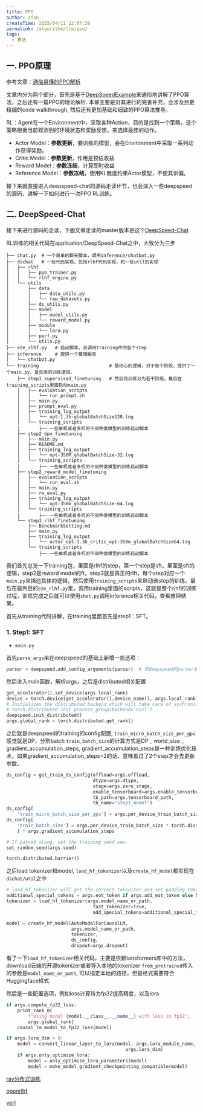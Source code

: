 ```yaml
---
title: PPO
author: zfan
createTime: 2025/04/11 22:07:39
permalink: /algorithm/llm/ppo/
tags:
  - 算法
---
```


## 一. PPO原理

参考文章：[通俗易懂的PPO解析](https://zhuanlan.zhihu.com/p/677607581)

文章内分为两个部分，首先是基于[DeepSpeedExample](https://github.com/deepspeedai/DeepSpeedExamples/tree/master/applications/DeepSpeed-Chat)来通俗地讲解了PPO算法，之后还有一篇PPO的理论解析. 本章主要是对其进行的完善补充，会涉及到更精细的code walkthrough, 然后还有更加基础和细致的PPO算法推导。

RL：Agent在一个Environment中，采取各种Action，目的是找到一个策略，这个策略根据当前观测到的环境状态和奖励反馈，来选择最佳的动作。

- Actor Model：**参数更新**，要训练的模型，会在Environment中采取一系列动作获得奖励。
- Critic Model：**参数更新**，作用是预估收益
- Reward Model：**参数冻结**，计算即时收益
- Reference Model：**参数冻结**，使用KL散度约束Actor模型，不使其训偏。

接下来就直接进入deepspeed-chat的源码走读环节，也会深入一些deepspeed的源码，讲解一下如何进行一次PPO RL训练。

## 二. DeepSpeed-Chat

接下来进行源码的走读，下面文章走读的master版本是这个[DeepSpeed-Chat](https://github.com/deepspeedai/DeepSpeedExamples/tree/bd47e5bc38d292f44bf183e7bda992cde36a769b)

RL训练的相关代码在application/DeepSpeed-Chat之中，大致分为三步

```shell
├── chat.py  # 一个简单的聊天脚本，调用inference/chatbot.py
├── dschat   # 一些代码实现，包括rlhf代码实现，和一些util的实现
│   ├── rlhf
│   │   ├── ppo_trainer.py
│   │   └── rlhf_engine.py
│   └── utils
│       ├── data
│       │   ├── data_utils.py
│       │   └── raw_datasets.py
│       ├── ds_utils.py
│       ├── model
│       │   ├── model_utils.py
│       │   └── reward_model.py
│       ├── module
│       │   └── lora.py
│       ├── perf.py
│       └── utils.py
├── e2e_rlhf.py   # 启动脚本，会调用training中的各个step
├── inference     # 提供一个推理服务
│   └── chatbot.py
└── training                          # 最核心的逻辑，对于每个阶段，提供了一个main.py，是具体的训练逻辑，
    ├── step1_supervised_finetuning   # 然后将训练分为若干阶段，最后在training_scripts里面启动main.py
    │   ├── evaluation_scripts
    │   │   └── run_prompt.sh
    │   ├── main.py
    │   ├── prompt_eval.py
    │   ├── training_log_output
    │   │   └── opt-1.3b-globalBatchSize128.log
    │   └── training_scripts
    │       ├── 一些单机或者多机的不同种类模型的训练启动脚本
    ├── step2_dpo_finetuning
    │   ├── main.py
    │   ├── README.md
    │   ├── training_log_output
    │   │   └── opt-350M_globalBatchSize-32.log
    │   └── training_scripts
    │       ├── 一些单机或者多机的不同种类模型的训练启动脚本
    ├── step2_reward_model_finetuning
    │   ├── evaluation_scripts
    │   │   └── run_eval.sh
    │   ├── main.py
    │   ├── rw_eval.py
    │   ├── training_log_output
    │   │   └── opt-350m_globalBatchSize-64.log
    │   └── training_scripts
    │       ├── 一些单机或者多机的不同种类模型的训练启动脚本
    └── step3_rlhf_finetuning
        ├── BenckmarkSetting.md
        ├── main.py
        ├── training_log_output
        │   └── actor_opt-1.3b_critic_opt-350m_globalBatchSize64.log
        └── training_scripts
            ├── 一些单机或者多机的不同种类模型的训练启动脚本
```

我们首先总览一下training包，里面是rlhf的step，第一个step是sft，里面是sft的逻辑，step2是reward model的ft，step3就是真正的rlft，每个step对应一个`main.py`来描述具体的逻辑，然后使用`training_scripts`来启动该step的训练。最后在最外层的`e2e_rlhf.py`里，调用training里面的scripts，这就是整个rlhf的训练过程，训练完成之后就可以使用`chat.py`调用inference相关代码，查看推理结果。

首先从training代码讲解，在training里面首先是step1：SFT。

### 1. Step1: SFT

- `main.py`

首先`parse_args`来在deepspeed的基础上新增一些选项：

```python
parser = deepspeed.add_config_arguments(parser)  # 和deepspeed的parser兼容
```

然后进入main函数，解析args，之后是distributed相关配置

```python
get_accelerator().set_device(args.local_rank)
device = torch.device(get_accelerator().device_name(), args.local_rank)
# Initializes the distributed backend which will take care of sychronizing nodes/GPUs
# torch.distributed.init_process_group(backend='nccl')
deepspeed.init_distributed()
args.global_rank = torch.distributed.get_rank()
```

之后就是deepspeed的training的config配置, `train_micro_batch_size_per_gpu`感觉就是DP，分割batch `train_batch_size`的计算方式是DP _ world_size _ gradient_accumulation_steps, gradient_accumulation_steps是一种训练优化技术，如果gradient_accumulation_steps=2的话，意味着过了2个step才会去更新参数。

```python
ds_config = get_train_ds_config(offload=args.offload,
                                dtype=args.dtype,
                                stage=args.zero_stage,
                                enable_tensorboard=args.enable_tensorboard,
                                tb_path=args.tensorboard_path,
                                tb_name="step1_model")
ds_config[
    'train_micro_batch_size_per_gpu'] = args.per_device_train_batch_size
ds_config[
    'train_batch_size'] = args.per_device_train_batch_size * torch.distributed.get_world_size(
    ) * args.gradient_accumulation_steps

# If passed along, set the training seed now.
set_random_seed(args.seed)

torch.distributed.barrier()
```

之后load tokenizer和model, `load_hf_tokenizer`以及`create_hf_model`都实现在`dschat/util`之中

```python
# load_hf_tokenizer will get the correct tokenizer and set padding tokens based on the model family
additional_special_tokens = args.eot_token if args.add_eot_token else None
tokenizer = load_hf_tokenizer(args.model_name_or_path,
                                fast_tokenizer=True,
                                add_special_tokens=additional_special_tokens)

model = create_hf_model(AutoModelForCausalLM,
                        args.model_name_or_path,
                        tokenizer,
                        ds_config,
                        dropout=args.dropout)
```

看了一下`load_hf_tokenizer`相关代码，主要是依赖tansformers库中的方法，download云端的开源tokenizer或者导入本地的tokenizer `from_pretrained`传入的参数是`model_name_or_path`, 可以指定本地的路径，但是格式需要符合Huggingface格式.

然后是一些配置选项，例如loss计算转为fp32提高精度，以及lora

```python
if args.compute_fp32_loss:
    print_rank_0(
        f"Using model {model.__class__.__name__} with loss in fp32",
        args.global_rank)
    causal_lm_model_to_fp32_loss(model)

if args.lora_dim > 0:
    model = convert_linear_layer_to_lora(model, args.lora_module_name,
                                            args.lora_dim)
    if args.only_optimize_lora:
        model = only_optimize_lora_parameters(model)
        model = make_model_gradient_checkpointing_compatible(model)
```

[ray分布式训练](https://zhuanlan.zhihu.com/p/12871616401)

[openrlhf](https://github.com/zhaochenyang20/Awesome-ML-SYS-Tutorial/blob/main/rlhf/OpenRLHF/readme.md)

[verl](https://github.com/zhaochenyang20/Awesome-ML-SYS-Tutorial/blob/main/rlhf/verl/readme.md)
